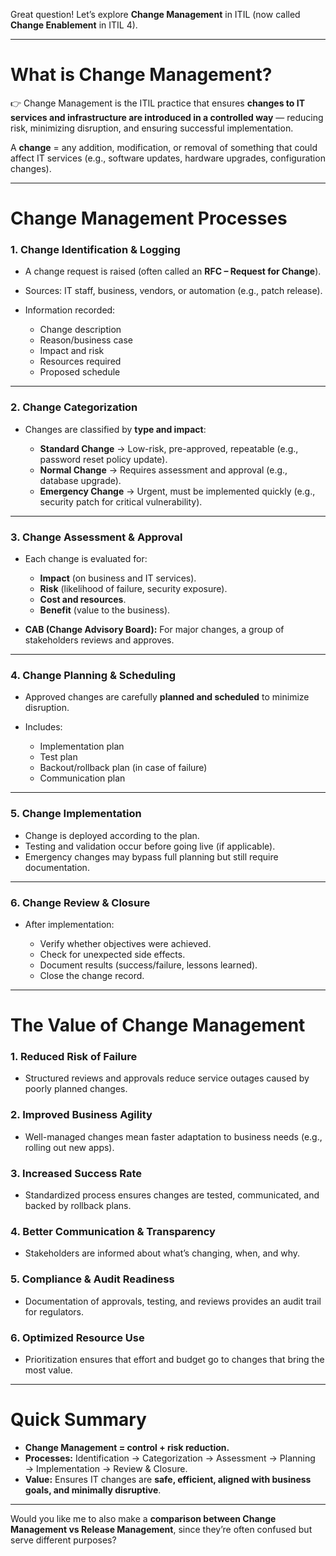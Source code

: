 Great question! Let’s explore **Change Management** in ITIL (now called **Change Enablement** in ITIL 4).

---

# **What is Change Management?**

👉 Change Management is the ITIL practice that ensures **changes to IT services and infrastructure are introduced in a controlled way** — reducing risk, minimizing disruption, and ensuring successful implementation.

A **change** = any addition, modification, or removal of something that could affect IT services (e.g., software updates, hardware upgrades, configuration changes).

---

# **Change Management Processes**

### **1. Change Identification & Logging**

* A change request is raised (often called an **RFC – Request for Change**).
* Sources: IT staff, business, vendors, or automation (e.g., patch release).
* Information recorded:

  * Change description
  * Reason/business case
  * Impact and risk
  * Resources required
  * Proposed schedule

---

### **2. Change Categorization**

* Changes are classified by **type and impact**:

  * **Standard Change** → Low-risk, pre-approved, repeatable (e.g., password reset policy update).
  * **Normal Change** → Requires assessment and approval (e.g., database upgrade).
  * **Emergency Change** → Urgent, must be implemented quickly (e.g., security patch for critical vulnerability).

---

### **3. Change Assessment & Approval**

* Each change is evaluated for:

  * **Impact** (on business and IT services).
  * **Risk** (likelihood of failure, security exposure).
  * **Cost and resources**.
  * **Benefit** (value to the business).
* **CAB (Change Advisory Board):** For major changes, a group of stakeholders reviews and approves.

---

### **4. Change Planning & Scheduling**

* Approved changes are carefully **planned and scheduled** to minimize disruption.
* Includes:

  * Implementation plan
  * Test plan
  * Backout/rollback plan (in case of failure)
  * Communication plan

---

### **5. Change Implementation**

* Change is deployed according to the plan.
* Testing and validation occur before going live (if applicable).
* Emergency changes may bypass full planning but still require documentation.

---

### **6. Change Review & Closure**

* After implementation:

  * Verify whether objectives were achieved.
  * Check for unexpected side effects.
  * Document results (success/failure, lessons learned).
  * Close the change record.

---

# **The Value of Change Management**

### **1. Reduced Risk of Failure**

* Structured reviews and approvals reduce service outages caused by poorly planned changes.

### **2. Improved Business Agility**

* Well-managed changes mean faster adaptation to business needs (e.g., rolling out new apps).

### **3. Increased Success Rate**

* Standardized process ensures changes are tested, communicated, and backed by rollback plans.

### **4. Better Communication & Transparency**

* Stakeholders are informed about what’s changing, when, and why.

### **5. Compliance & Audit Readiness**

* Documentation of approvals, testing, and reviews provides an audit trail for regulators.

### **6. Optimized Resource Use**

* Prioritization ensures that effort and budget go to changes that bring the most value.

---

# **Quick Summary**

* **Change Management = control + risk reduction.**
* **Processes:** Identification → Categorization → Assessment → Planning → Implementation → Review & Closure.
* **Value:** Ensures IT changes are **safe, efficient, aligned with business goals, and minimally disruptive**.

---

Would you like me to also make a **comparison between Change Management vs Release Management**, since they’re often confused but serve different purposes?

